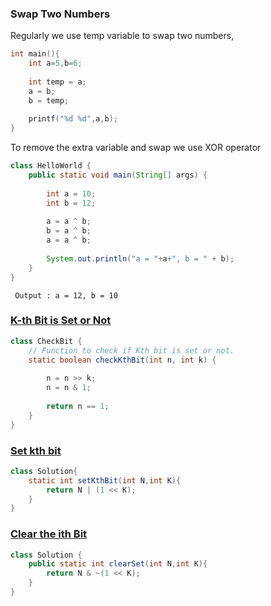 

### Swap Two Numbers

Regularly we use temp variable to swap two numbers,

```C
int main(){
	int a=5,b=6;
	
	int temp = a;
	a = b;
	b = temp;
	
	printf("%d %d",a,b);
}
```

To remove the extra variable and swap we use XOR operator

```Java
class HelloWorld {
    public static void main(String[] args) {
        
        int a = 10;
        int b = 12;
        
        a = a ^ b;
        b = a ^ b;
        a = a ^ b;
        
        System.out.println("a = "+a+", b = " + b);       
    }
}
```

`` Output : a = 12, b = 10`` 

### [K-th Bit is Set or Not](https://www.geeksforgeeks.org/problems/check-whether-k-th-bit-is-set-or-not-1587115620/1?itm_source=geeksforgeeks&itm_medium=article&itm_campaign=bottom_sticky_on_article)

```Java
class CheckBit {
    // Function to check if Kth bit is set or not.
    static boolean checkKthBit(int n, int k) {
        
        n = n >> k;
        n = n & 1;
        
        return n == 1;
    }
}
```

### [Set kth bit](https://www.geeksforgeeks.org/problems/set-kth-bit3724/1?itm_source=geeksforgeeks&itm_medium=article&itm_campaign=bottom_sticky_on_article)

```Java
class Solution{
    static int setKthBit(int N,int K){
        return N | (1 << K);
    }
}
```

### [Clear the ith Bit](https://takeuforward.org/bit-manipulation/clear-the-ith-bit)

```Java
class Solution {
    public static int clearSet(int N,int K){
        return N & ~(1 << K);   
    }
}
```

### 